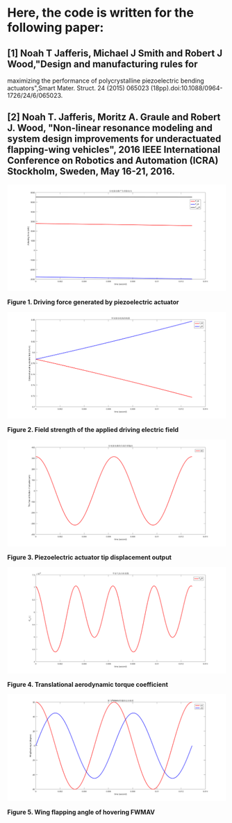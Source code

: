 # Here, the code is written for the following paper:

## [1] Noah T Jafferis, Michael J Smith and Robert J Wood,"Design and manufacturing rules for
maximizing the performance of polycrystalline piezoelectric bending actuators",Smart Mater. Struct. 24 (2015) 065023 (18pp).doi:10.1088/0964-1726/24/6/065023.

## [2] Noah T. Jafferis, Moritz A. Graule and Robert J. Wood, "Non-linear resonance modeling and system design improvements for underactuated flapping-wing vehicles", 2016 IEEE International Conference on Robotics and Automation (ICRA) Stockholm, Sweden, May 16-21, 2016.


![Driving force generated by piezoelectric actuator](https://github.com/xijunke/PiezoelectricActuator_for_FWMAV/blob/master/DesignManufacturing_nonlinear_rules_PZTActuator/pic_eps_png/Driving_force_generated_by_piezoelectric_actuator.png)

**Figure 1. Driving force generated by piezoelectric actuator**

![Field strength of the applied driving electric field](https://github.com/xijunke/PiezoelectricActuator_for_FWMAV/blob/master/DesignManufacturing_nonlinear_rules_PZTActuator/pic_eps_png/Field_strength_of_the_applied_driving_electric_field.png)

**Figure 2. Field strength of the applied driving electric field**

![Piezoelectric actuator tip displacement output](https://github.com/xijunke/PiezoelectricActuator_for_FWMAV/blob/master/DesignManufacturing_nonlinear_rules_PZTActuator/pic_eps_png/Piezoelectric_actuator_tip_displacement_output.png)

**Figure 3. Piezoelectric actuator tip displacement output**

![Translational aerodynamic torque coefficient](https://github.com/xijunke/PiezoelectricActuator_for_FWMAV/blob/master/DesignManufacturing_nonlinear_rules_PZTActuator/pic_eps_png/Translational_aerodynamic_torque_coefficient.png)

**Figure 4. Translational aerodynamic torque coefficient**

![Wing flapping angle of hovering FWMAV](https://github.com/xijunke/PiezoelectricActuator_for_FWMAV/blob/master/DesignManufacturing_nonlinear_rules_PZTActuator/pic_eps_png/Wing_flapping_angle_of_hovering_FWMAV.png)

**Figure 5. Wing flapping angle of hovering FWMAV**




